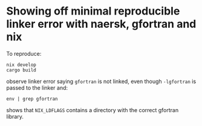 # Showing off minimal reproducible linker error with naersk, gfortran and nix

To reproduce:

```
nix develop
cargo build
```

observe linker error saying `gfortran` is not linked, even though `-lgfortran` is passed to the linker and:

```
env | grep gfortran 
```

shows that `NIX_LDFLAGS` contains a directory with the correct gfortran library.
```
